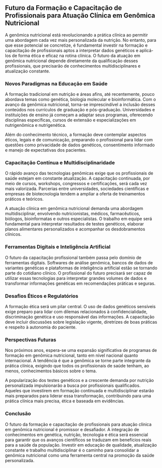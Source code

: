 ## Futuro da Formação e Capacitação de Profissionais para Atuação Clínica em Genômica Nutricional

A genômica nutricional está revolucionando a prática clínica ao permitir uma abordagem cada vez mais personalizada da nutrição. No entanto, para que esse potencial se concretize, é fundamental investir na formação e capacitação de profissionais aptos a interpretar dados genéticos e aplicá-los de forma ética e eficaz na rotina clínica. O futuro da atuação em genômica nutricional depende diretamente da qualificação desses profissionais, que precisarão de conhecimentos multidisciplinares e atualização constante.

### Novos Paradigmas na Educação em Saúde

A formação tradicional em nutrição e áreas afins, até recentemente, pouco abordava temas como genética, biologia molecular e bioinformática. Com o avanço da genômica nutricional, torna-se imprescindível a inclusão desses conteúdos nos currículos de graduação e pós-graduação. Universidades e instituições de ensino já começam a adaptar seus programas, oferecendo disciplinas específicas, cursos de extensão e especializações em nutrigenômica e nutrigenética.

Além do conhecimento técnico, a formação deve contemplar aspectos éticos, legais e de comunicação, preparando o profissional para lidar com questões como privacidade de dados genéticos, consentimento informado e manejo de expectativas dos pacientes.

### Capacitação Contínua e Multidisciplinaridade

O rápido avanço das tecnologias genômicas exige que os profissionais de saúde estejam em constante atualização. A capacitação continuada, por meio de cursos, workshops, congressos e certificações, será cada vez mais valorizada. Parcerias entre universidades, sociedades científicas e empresas de biotecnologia tendem a ampliar a oferta de treinamentos práticos e teóricos.

A atuação clínica em genômica nutricional demanda uma abordagem multidisciplinar, envolvendo nutricionistas, médicos, farmacêuticos, biólogos, bioinformatas e outros especialistas. O trabalho em equipe será fundamental para interpretar resultados de testes genéticos, elaborar planos alimentares personalizados e acompanhar os desdobramentos clínicos.

### Ferramentas Digitais e Inteligência Artificial

O futuro da capacitação profissional também passa pelo domínio de ferramentas digitais. Softwares de análise genômica, bancos de dados de variantes genéticas e plataformas de inteligência artificial estão se tornando parte do cotidiano clínico. O profissional do futuro precisará ser capaz de utilizar essas tecnologias para interpretar grandes volumes de dados e transformar informações genéticas em recomendações práticas e seguras.

### Desafios Éticos e Regulatórios

A formação ética será um pilar central. O uso de dados genéticos sensíveis exige preparo para lidar com dilemas relacionados à confidencialidade, discriminação genética e uso responsável das informações. A capacitação deve incluir discussões sobre legislação vigente, diretrizes de boas práticas e respeito à autonomia do paciente.

### Perspectivas Futuras

Nos próximos anos, espera-se uma expansão significativa de programas de formação em genômica nutricional, tanto em nível nacional quanto internacional. A tendência é que a genômica se torne parte integrante da prática clínica, exigindo que todos os profissionais de saúde tenham, ao menos, conhecimentos básicos sobre o tema.

A popularização dos testes genéticos e a crescente demanda por nutrição personalizada impulsionarão a busca por profissionais qualificados. Aqueles que investirem em formação continuada e multidisciplinar estarão mais preparados para liderar essa transformação, contribuindo para uma prática clínica mais precisa, ética e baseada em evidências.

### Conclusão

O futuro da formação e capacitação de profissionais para atuação clínica em genômica nutricional é promissor e desafiador. A integração de conhecimentos em genética, nutrição, tecnologia e ética será essencial para garantir que os avanços científicos se traduzam em benefícios reais para a saúde da população. Investir em educação de qualidade, atualização constante e trabalho multidisciplinar é o caminho para consolidar a genômica nutricional como uma ferramenta central na promoção da saúde personalizada.